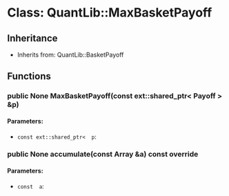 # Class: QuantLib::MaxBasketPayoff

## Inheritance
- Inherits from: QuantLib::BasketPayoff

## Functions
### public None MaxBasketPayoff(const ext::shared_ptr< Payoff > &p)

#### Parameters:
- `const ext::shared_ptr<  p`: 

### public None accumulate(const Array &a) const override

#### Parameters:
- `const  a`: 


